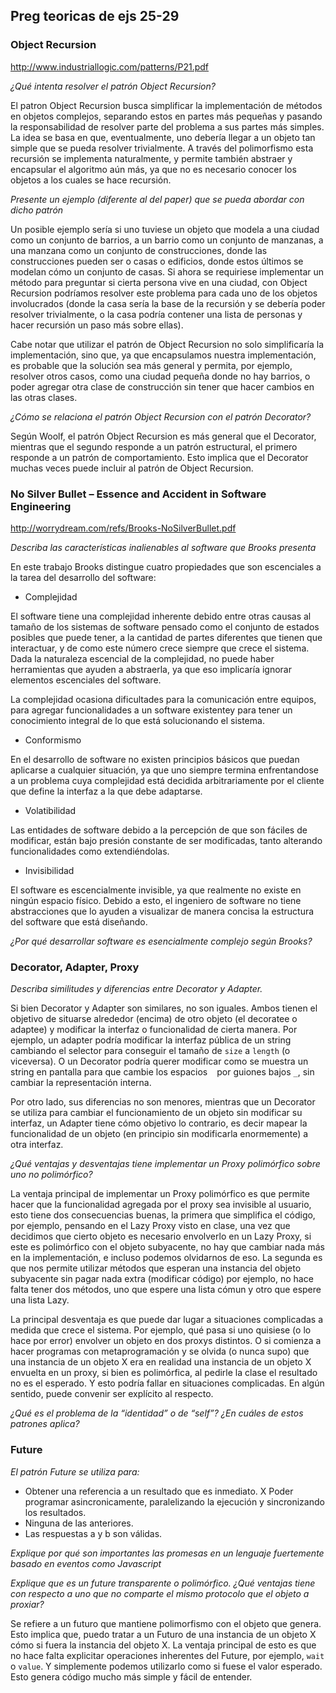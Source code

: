 ## Preg teoricas de ejs 25-29

### Object Recursion

http://www.industriallogic.com/patterns/P21.pdf

_¿Qué intenta resolver el patrón Object Recursion?_

El patron Object Recursion busca simplificar la implementación de métodos en objetos complejos, separando estos en partes más pequeñas y pasando la responsabilidad de resolver parte del problema a sus partes más simples. La idea se basa en que, eventualmente, uno debería llegar a un objeto tan simple que se pueda resolver trivialmente. A través del polimorfismo esta recursión se implementa naturalmente, y permite también abstraer y encapsular el algoritmo aún más, ya que no es necesario conocer los objetos a los cuales se hace recursión.

_Presente un ejemplo (diferente al del paper) que se pueda abordar con dicho patrón_

Un posible ejemplo sería si uno tuviese un objeto que modela a una ciudad como un conjunto de barrios, a un barrio como un conjunto de manzanas, a una manzana como un conjunto de construcciones, donde las construcciones pueden ser o casas o edificios, donde estos últimos se modelan cómo un conjunto de casas. Si ahora se requiriese implementar un método para preguntar si cierta persona vive en una ciudad, con Object Recursion podríamos resolver este problema para cada uno de los objetos involucrados (donde la casa sería la base de la recursión y se debería poder resolver trivialmente, o la casa podría contener una lista de personas y hacer recursión un paso más sobre ellas). 

Cabe notar que utilizar el patrón de Object Recursion no solo simplificaría la implementación, sino que, ya que encapsulamos nuestra implementación, es probable que la solución sea más general y permita, por ejemplo, resolver otros casos, como una ciudad pequeña donde no hay barrios, o poder agregar otra clase de construcción sin tener que hacer cambios en las otras clases.

_¿Cómo se relaciona el patrón Object Recursion con el patrón Decorator?_

Según Woolf, el patrón Object Recursion es más general que el Decorator, mientras que el segundo responde a un patrón estructural, el primero responde a un patrón de comportamiento. Esto implica que el Decorator muchas veces puede incluir al patrón de Object Recursion.

### No Silver Bullet – Essence and Accident in Software Engineering

http://worrydream.com/refs/Brooks-NoSilverBullet.pdf

_Describa las características inalienables al software que Brooks presenta_

En este trabajo Brooks distingue cuatro propiedades que son escenciales a la tarea del desarrollo del software:

* Complejidad

El software tiene una complejidad inherente debido entre otras causas al tamaño de los sistemas de software pensado como el conjunto de estados posibles que puede tener, a la cantidad de partes diferentes que tienen que interactuar, y de como este número crece siempre que crece el sistema. Dada la naturaleza escencial de la complejidad, no puede haber herramientas que ayuden a abstraerla, ya que eso implicaría ignorar elementos escenciales del software.

La complejidad ocasiona dificultades para la comunicación entre equipos, para agregar funcionalidades a un software existentey para tener un conocimiento integral de lo que está solucionando el sistema.

* Conformismo

En el desarrollo de software no existen principios básicos que puedan aplicarse a cualquier situación, ya que uno siempre termina enfrentandose a un problema cuya complejidad está decidida arbitrariamente por el cliente que define la interfaz a la que debe adaptarse.

* Volatibilidad

Las entidades de software debido a la percepción de que son fáciles de modificar, están bajo presión constante de ser modificadas, tanto alterando funcionalidades como extendiéndolas. 

* Invisibilidad

El software es escencialmente invisible, ya que realmente no existe en ningún espacio físico. Debido a esto, el ingeniero de software no tiene abstracciones que lo ayuden a visualizar de manera concisa la estructura del software que está diseñando.

_¿Por qué desarrollar software es esencialmente complejo según Brooks?_

### Decorator, Adapter, Proxy

_Describa similitudes y diferencias entre Decorator y Adapter._

Si bien Decorator y Adapter son similares, no son iguales. Ambos tienen el objetivo de situarse alrededor (encima) de otro objeto (el decoratee o adaptee) y modificar la interfaz o funcionalidad de cierta manera. Por ejemplo, un adapter podría modificar la interfaz pública de un string cambiando el selector para conseguir el tamaño de `size` a `length` (o viceversa). O un Decorator podría querer modificar como se muestra un string en pantalla para que cambie los espacios ` ` por guiones bajos `_`, sin cambiar la representación interna.

Por otro lado, sus diferencias no son menores, mientras que un Decorator se utiliza para cambiar el funcionamiento de un objeto sin modificar su interfaz, un Adapter tiene cómo objetivo lo contrario, es decir mapear la funcionalidad de un objeto (en principio sin modificarla enormemente) a otra interfaz.

_¿Qué ventajas y desventajas tiene implementar un Proxy polimórfico sobre uno no polimórfico?_

La ventaja principal de implementar un Proxy polimórfico es que permite hacer que la funcionalidad agregada por el proxy sea invisible al usuario, esto tiene dos consecuencias buenas, la primera que simplifica el código, por ejemplo, pensando en el Lazy Proxy visto en clase, una vez que decidimos que cierto objeto es necesario envolverlo en un Lazy Proxy, si este es polimórfico con el objeto subyacente, no hay que cambiar nada más en la implementación, e incluso podemos olvidarnos de eso. La segunda es que nos permite utilizar métodos que esperan una instancia del objeto subyacente sin pagar nada extra (modificar código) por ejemplo, no hace falta tener dos métodos, uno que espere una lista cómun y otro que espere una lista Lazy.

La principal desventaja es que puede dar lugar a situaciones complicadas a medida que crece el sistema. Por ejemplo, qué pasa si uno quisiese (o lo hace por error) envolver un objeto en dos proxys distintos. O si comienza a hacer programas con metaprogramación y se olvida (o nunca supo) que una instancia de un objeto X era en realidad una instancia de un objeto X envuelta en un proxy, si bien es polimórfica, al pedirle la clase el resultado no es el esperado. Y esto podría fallar en situaciones complicadas. En algún sentido, puede convenir ser explícito al respecto.

_¿Qué es el problema de la “identidad” o de “self”? ¿En cuáles de estos patrones aplica?_

### Future

_El patrón Future se utiliza para:_
* Obtener una referencia a un resultado que es inmediato.
X Poder programar asincronicamente, paralelizando la ejecución y sincronizando los resultados.
* Ninguna de las anteriores.
* Las respuestas a y b son válidas.

_Explique por qué son importantes las promesas en un lenguaje fuertemente basado en eventos como Javascript_

_Explique que es un future transparente o polimórfico. ¿Qué ventajas tiene con respecto a uno que no comparte el mismo protocolo que el objeto a proxiar?_

Se refiere a un futuro que mantiene polimorfismo con el objeto que genera. Esto implica que, puedo tratar a un Futuro de una instancia de un objeto X cómo si fuera la instancia del objeto X. La ventaja principal de esto es que no hace falta explicitar operaciones inherentes del Future, por ejemplo, `wait` o `value`. Y simplemente podemos utilizarlo como si fuese el valor esperado. Esto genera código mucho más simple y fácil de entender.

